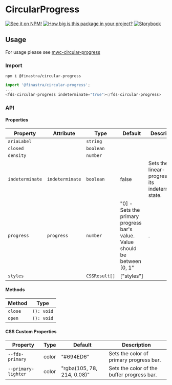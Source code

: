 # CircularProgress

[![See it on NPM!](https://img.shields.io/npm/v/@finastra/circular-progress?style=for-the-badge)](https://www.npmjs.com/package/@finastra/circular-progress)
[![How big is this package in your project?](https://img.shields.io/bundlephobia/minzip/@finastra/circular-progress?style=for-the-badge)](https://bundlephobia.com/result?p=@finastra/circular-progress')
[![Storybook](https://shields.io/badge/-Play%20with%20this%20web%20component-2a0481?logo=storybook&style=for-the-badge)](https://finastra.github.io/finastra-design-system/?path=/story/data-display-progress-indicator-circular-progress--default)

## Usage

For usage please see [mwc-circular-progress](https://github.com/material-components/material-web/tree/master/packages/circular-progress)

### Import

```
npm i @finastra/circular-progress
```

```ts
import '@finastra/circular-progress';
...
<fds-circular-progress indeterminate="true"></fds-circular-progress>
```

### API

<!-- DOC -->

#### Properties

| Property        | Attribute       | Type          | Default                                                                     | Description                                            |
| --------------- | --------------- | ------------- | --------------------------------------------------------------------------- | ------------------------------------------------------ |
| `ariaLabel`     |                 | `string`      |                                                                             |                                                        |
| `closed`        |                 | `boolean`     |                                                                             |                                                        |
| `density`       |                 | `number`      |                                                                             |                                                        |
| `indeterminate` | `indeterminate` | `boolean`     | false                                                                       | Sets the linear-progress into its indeterminate state. |
| `progress`      | `progress`      | `number`      | "0] - Sets the primary progress bar's value. Value should be between [0, 1" | .                                                      |
| `styles`        |                 | `CSSResult[]` | ["styles"]                                                                  |                                                        |

#### Methods

| Method  | Type       |
| ------- | ---------- |
| `close` | `(): void` |
| `open`  | `(): void` |

#### CSS Custom Properties

| Property            | Type  | Default                    | Description                                |
| ------------------- | ----- | -------------------------- | ------------------------------------------ |
| `--fds-primary`     | color | "#694ED6"                  | Sets the color of primary progress bar.    |
| `--primary-lighter` | color | "rgba(105, 78, 214, 0.08)" | Sets the color of the buffer progress bar. |

<!-- /DOC -->

